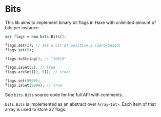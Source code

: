 # Bits

This lib aims to implement binary bit flags in Haxe with unlimited amount of bits per instance.

```haxe
var flags = new bits.Bits();

flags.set(2); // set a bit at position 2 (zero-based)
flags.set(5);

flags.toString(); // "10010"

flags.isSet(2); // true
flags.areSet([2, 5]); // true;

flags.set(9999);
flags.isSet(9999); // true
```
See `bits.Bits` source code for the full API with comments.

`bits.Bits` is implemented as an abstract over `Array<Int>`. Each item of that array is used to store 32 flags.
